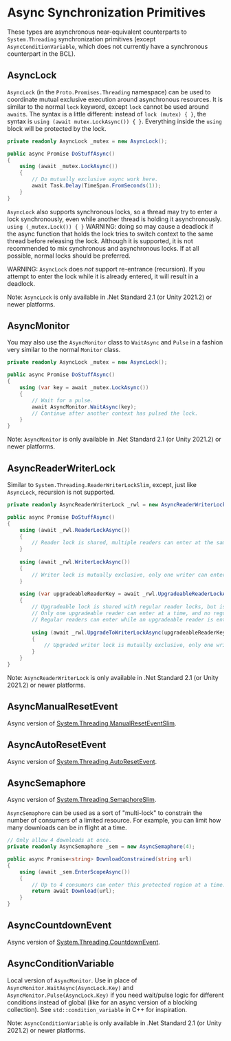 # Async Synchronization Primitives

These types are asynchronous near-equivalent counterparts to `System.Threading` synchronization primitives (except `AsyncConditionVariable`, which does not currently have a synchronous counterpart in the BCL).

## AsyncLock

`AsyncLock` (in the `Proto.Promises.Threading` namespace) can be used to coordinate mutual exclusive execution around asynchronous resources. It is similar to the normal `lock` keyword, except `lock` cannot be used around `await`s.
The syntax is a little different: instead of `lock (mutex) { }`, the syntax is `using (await mutex.LockAsync()) { }`. Everything inside the `using` block will be protected by the lock.

```cs
private readonly AsyncLock _mutex = new AsyncLock();

public async Promise DoStuffAsync()
{
    using (await _mutex.LockAsync())
    {
        // Do mutually exclusive async work here.
        await Task.Delay(TimeSpan.FromSeconds(1));
    }
}
```

`AsyncLock` also supports synchronous locks, so a thread may try to enter a lock synchronously, even while another thread is holding it asynchronously. `using (_mutex.Lock()) { }`
WARNING: doing so may cause a deadlock if the async function that holds the lock tries to switch context to the same thread before releasing the lock. Although it is supported, it is not recommended to mix synchronous and asynchronous locks. If at all possible, normal locks should be preferred.

WARNING: `AsyncLock` does _not_ support re-entrance (recursion). If you attempt to enter the lock while it is already entered, it will result in a deadlock.

Note: `AsyncLock` is only available in .Net Standard 2.1 (or Unity 2021.2) or newer platforms.

## AsyncMonitor

You may also use the `AsyncMonitor` class to `WaitAsync` and `Pulse` in a fashion very similar to the normal `Monitor` class.

```cs
private readonly AsyncLock _mutex = new AsyncLock();

public async Promise DoStuffAsync()
{
    using (var key = await _mutex.LockAsync())
    {
        // Wait for a pulse.
        await AsyncMonitor.WaitAsync(key);
        // Continue after another context has pulsed the lock.
    }
}
```

Note: `AsyncMonitor` is only available in .Net Standard 2.1 (or Unity 2021.2) or newer platforms.

## AsyncReaderWriterLock

Similar to `System.Threading.ReaderWriterLockSlim`, except, just like `AsyncLock`, recursion is not supported.

```cs
private readonly AsyncReaderWriterLock _rwl = new AsyncReaderWriterLock();

public async Promise DoStuffAsync()
{
    using (await _rwl.ReaderLockAsync())
    {
        // Reader lock is shared, multiple readers can enter at the same time.
    }
    
    using (await _rwl.WriterLockAsync())
    {
        // Writer lock is mutually exclusive, only one writer can enter at a time, and no readers can enter while a writer is entered.
    }
    
    using (var upgradeableReaderKey = await _rwl.UpgradeableReaderLockAsync())
    {
        // Upgradeable lock is shared with regular reader locks, but is mutually exclusive with respect to regular writer locks and other upgradeable reader locks.
        // Only one upgradeable reader can enter at a time, and no regular writers can enter while an upgradeable reader is entered.
        // Regular readers can enter while an upgradeable reader is entered.
    
        using (await _rwl.UpgradeToWriterLockAsync(upgradeableReaderKey))
        {
            // Upgraded writer lock is mutually exclusive, only one writer can enter at a time, and no readers can enter while a writer is entered.
        }
    }
}
```

Note: `AsyncReaderWriterLock` is only available in .Net Standard 2.1 (or Unity 2021.2) or newer platforms.

## AsyncManualResetEvent

Async version of [System.Threading.ManualResetEventSlim](https://learn.microsoft.com/en-us/dotnet/api/system.threading.manualreseteventslim).

## AsyncAutoResetEvent

Async version of [System.Threading.AutoResetEvent](https://learn.microsoft.com/en-us/dotnet/api/system.threading.autoresetevent).

## AsyncSemaphore

Async version of [System.Threading.SemaphoreSlim](https://learn.microsoft.com/en-us/dotnet/api/system.threading.semaphoreslim).

`AsyncSemaphore` can be used as a sort of "multi-lock" to constrain the number of consumers of a limited resource. For example, you can limit how many downloads can be in flight at a time.

```cs
// Only allow 4 downloads at once.
private readonly AsyncSemaphore _sem = new AsyncSemaphore(4);

public async Promise<string> DownloadConstrained(string url)
{
    using (await _sem.EnterScopeAsync())
    {
        // Up to 4 consumers can enter this protected region at a time.
        return await Download(url);
    }
}
```

## AsyncCountdownEvent

Async version of [System.Threading.CountdownEvent](https://learn.microsoft.com/en-us/dotnet/api/system.threading.countdownevent).

## AsyncConditionVariable

Local version of `AsyncMonitor`. Use in place of `AsyncMonitor.WaitAsync(AsyncLock.Key)` and `AsyncMonitor.Pulse(AsyncLock.Key)` if you need wait/pulse logic for different conditions instead of global (like for an async version of a blocking collection). See `std::condition_variable` in C++ for inspiration.

Note: `AsyncConditionVariable` is only available in .Net Standard 2.1 (or Unity 2021.2) or newer platforms.